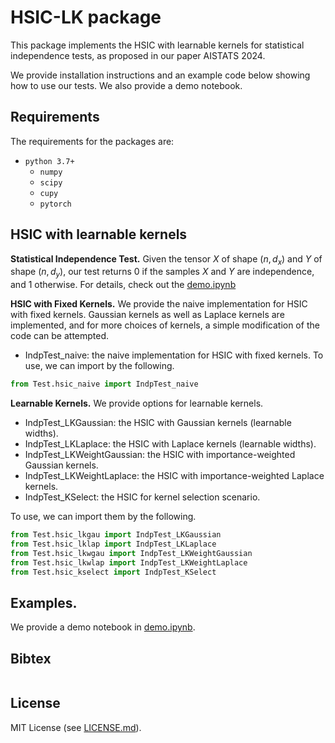 # HSIC-LK package
This package implements the HSIC with learnable kernels for statistical independence tests, as proposed in our paper AISTATS 2024. 

We provide installation instructions and an example code below showing how to use our tests. We also provide a demo notebook.

## Requirements

The requirements for the packages are:
- `python 3.7+`
  - `numpy`
  - `scipy`
  - `cupy`
  - `pytorch`

## HSIC with learnable kernels

**Statistical Independence Test.** Given the tensor $X$ of shape $(n, d_x)$ and $Y$ of shape $(n, d_y)$, our test returns $0$ if the samples $X$ and $Y$ are independence, and $1$ otherwise.
For details, check out the [demo.ipynb](https://github.com/renyixin666/HSIC-LK/edit/main/demo.ipynb)

**HSIC with Fixed Kernels.** We provide the naive implementation for HSIC with fixed kernels. Gaussian kernels as well as Laplace kernels are implemented, and for more choices of kernels, a simple modification of the code can be attempted. 

- IndpTest_naive: the naive implementation for HSIC with fixed kernels.
To use, we can import by the following.
```python
from Test.hsic_naive import IndpTest_naive
```

**Learnable Kernels.** We provide options for learnable kernels. 

- IndpTest_LKGaussian: the HSIC with Gaussian kernels (learnable widths).
- IndpTest_LKLaplace: the HSIC with Laplace kernels (learnable widths).
- IndpTest_LKWeightGaussian: the HSIC with importance-weighted Gaussian kernels.
- IndpTest_LKWeightLaplace: the HSIC with importance-weighted Laplace kernels.
- IndpTest_KSelect: the HSIC for kernel selection scenario.

To use, we can import them by the following.
```python
from Test.hsic_lkgau import IndpTest_LKGaussian
from Test.hsic_lklap import IndpTest_LKLaplace
from Test.hsic_lkwgau import IndpTest_LKWeightGaussian
from Test.hsic_lkwlap import IndpTest_LKWeightLaplace
from Test.hsic_kselect import IndpTest_KSelect
```

## Examples.

We provide a demo notebook in [demo.ipynb](https://github.com/renyixin666/HSIC-LK/edit/main/demo.ipynb).

## Bibtex

```

```

## License

MIT License (see [LICENSE.md](https://github.com/renyixin666/HSIC-LK/blob/main/LICENSE)).
